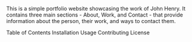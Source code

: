 This is a simple portfolio website showcasing the work of John Henry. It contains three main sections - About, Work, and Contact - that provide information about the person, their work, and ways to contact them.

Table of Contents
Installation
Usage
Contributing
License
